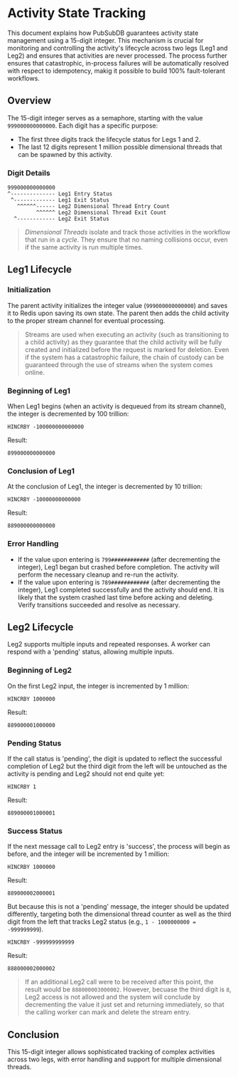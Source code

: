# Activity State Tracking

This document explains how PubSubDB guarantees activity state management using a 15-digit integer. This mechanism is crucial for monitoring and controlling the activity's lifecycle across two legs (Leg1 and Leg2) and ensures that activities are never processed. The process further ensures that catastrophic, in-process failures will be automatically resolved with respect to idempotency, makig it possible to build 100% fault-tolerant workflows.

## Overview

The 15-digit integer serves as a semaphore, starting with the value `999000000000000`. Each digit has a specific purpose:

- The first three digits track the lifecycle status for Legs 1 and 2.
- The last 12 digits represent 1 million possible dimensional threads that can be spawned by this activity.

### Digit Details

    999000000000000
    ^-------------- Leg1 Entry Status
     ^------------- Leg1 Exit Status
       ^^^^^^------ Leg2 Dimensional Thread Entry Count
             ^^^^^^ Leg2 Dimensional Thread Exit Count
      ^------------ Leg2 Exit Status

>*Dimensional Threads* isolate and track those activities in the workflow that run in a *cycle*. They ensure that no naming collisions occur, even if the same activity is run multiple times.

## Leg1 Lifecycle

### Initialization

The parent activity initializes the integer value (`999000000000000`) and saves it to Redis upon saving its own state. The parent then adds the child activity to the proper stream channel for eventual processing.

>Streams are used when executing an activity (such as transitioning to a child activity) as they guarantee that the child activity will be fully created and initialized before the request is marked for deletion. Even if the system has a catastrophic failure, the chain of custody can be guaranteed through the use of streams when the system comes online.

### Beginning of Leg1

When Leg1 begins (when an activity is dequeued from its stream channel), the integer is decremented by 100 trillion:

    HINCRBY -100000000000000

Result:

    899000000000000

### Conclusion of Leg1

At the conclusion of Leg1, the integer is decremented by 10 trillion:

    HINCRBY -10000000000000

Result:

    889000000000000

### Error Handling

- If the value upon entering is `799############` (after decrementing the integer), Leg1 began but crashed before completion. The activity will perform the necessary cleanup and re-run the activity.
- If the value upon entering is `789############` (after decrementing the integer), Leg1 completed successfully and the activity should end. It is likely that the system crashed last time before acking and deleting. Verify transitions succeeded and resolve as necessary.

## Leg2 Lifecycle

Leg2 supports multiple inputs and repeated responses. A worker can respond with a 'pending' status, allowing multiple inputs.

### Beginning of Leg2

On the first Leg2 input, the integer is incremented by 1 million:

    HINCRBY 1000000

Result:

    889000001000000

### Pending Status

If the call status is 'pending', the digit is updated to reflect the successful completion of Leg2 but the third digit from the left will be untouched as the activity is pending and Leg2 should not end quite yet:

    HINCRBY 1

Result:

    889000001000001

### Success Status

If the next message call to Leg2 entry is 'success', the process will begin as before, and the integer will be incremented by 1 million:

    HINCRBY 1000000

Result:

    889000002000001

 But because this is not a 'pending' message, the integer should be updated differently, targeting both the dimensional thread counter as well as the third digit from the left that tracks Leg2 status (e.g., `1 - 1000000000 = -999999999`).

    HINCRBY -999999999999

Result:

    888000002000002

>If an additional Leg2 call were to be received after this point, the result would be `888000003000002`. However, becuase the third digit is `8`, Leg2 access is not allowed and the system will conclude by decrementing the value it just set and returning immediately, so that the calling worker can mark and delete the stream entry.

## Conclusion

This 15-digit integer allows sophisticated tracking of complex activities across two legs, with error handling and support for multiple dimensional threads.
